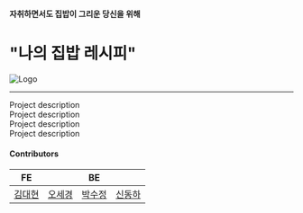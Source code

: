 #### 자취하면서도 집밥이 그리운 당신을 위해 
# "나의 집밥 레시피"
![Logo](https://velog.velcdn.com/images/daehyunk1m/post/e35108de-b79b-4e93-b22b-a2c307fe67f3/image.png)

---

Project description   
Project description   
Project description   
Project description   


#### Contributors
|**FE**||**BE**||
|-|-|-|-|
|[김대현](https://github.com/daehyunk1m)|[오세경](https://github.com/Ohsekyeong)|[박수정](https://github.com/)|[신동하](https://github.com/DongDongShin)|